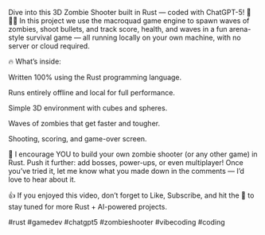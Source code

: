 Dive into this 3D Zombie Shooter built in Rust — coded with ChatGPT-5! 🦀🧟‍♂️  In this project we use the macroquad game engine to spawn waves of zombies, shoot bullets, and track score, health, and waves in a fun arena-style survival game — all running locally on your own machine, with no server or cloud required.


🔥 What’s inside:

Written 100% using the Rust programming language. 

Runs entirely offline and local for full performance.

Simple 3D environment with cubes and spheres.

Waves of zombies that get faster and tougher.

Shooting, scoring, and game-over screen.

🙌 I encourage YOU to build your own zombie shooter (or any other game) in Rust. Push it further: add bosses, power-ups, or even multiplayer! Once you’ve tried it, let me know what you made down in the comments — I’d love to hear about it.

👍 If you enjoyed this video, don’t forget to Like, Subscribe, and hit the 🔔 to stay tuned for more Rust + AI-powered projects.

#rust #gamedev #chatgpt5 #zombieshooter #vibecoding #coding 

